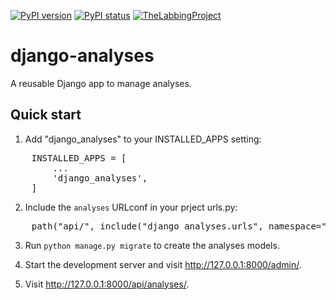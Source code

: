 [![PyPI version](https://img.shields.io/pypi/v/django-analyses.svg)](https://pypi.python.org/pypi/django-analyses/)
[![PyPI status](https://img.shields.io/pypi/status/django-analyses.svg)](https://pypi.python.org/pypi/django-analyses/)
[![TheLabbingProject](https://circleci.com/gh/TheLabbingProject/django_analyses.svg?style=shield)](https://app.circleci.com/pipelines/github/TheLabbingProject/django-analyses)

# django-analyses

A reusable Django app to manage analyses.

## Quick start

1. Add "django_analyses" to your INSTALLED_APPS setting:

<pre>
    INSTALLED_APPS = [
        ...
        'django_analyses',
    ]
</pre>

2. Include the `analyses` URLconf in your prject urls.py:

<pre>
    path("api/", include("django_analyses.urls", namespace="analyses")),
</pre>

3. Run `python manage.py migrate` to create the analyses models.

4. Start the development server and visit http://127.0.0.1:8000/admin/.

5. Visit http://127.0.0.1:8000/api/analyses/.
